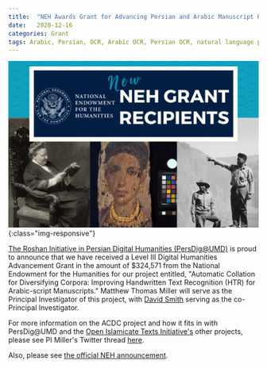 ```yaml
---
title:  "NEH Awards Grant for Advancing Persian and Arabic Manuscript HTR to Roshan Institute at UMD"
date:   2020-12-16
categories: Grant
tags: Arabic, Persian, OCR, Arabic OCR, Persian OCR, natural language processing, machine learning, artificial intelligence, digital humanities, Persian digital humanities, Arabic digital humanities, manuscripts, HTR
---
```

![NEH Logo](/images/NEH.jpg){:class="img-responsive"}

[The Roshan Initiative in Persian Digital Humanities (PersDig@UMD)](https://persdig.umd.edu/) is proud to announce that we have received a Level III Digital Humanities Advancement Grant in the amount of $324,571 from the National Endowment for the Humanities for our project entitled, "Automatic Collation for Diversifying Corpora: Improving Handwritten Text Recognition (HTR) for Arabic-script Manuscripts." Matthew Thomas Miller will serve as the Principal Investigator of this project, with [David Smith](https://www.khoury.northeastern.edu/people/david-smith/) serving as the co-Principal Investigator. 
 
For more information on the ACDC project and how it fits in with PersDig@UMD and the [Open Islamicate Texts Initiative's](https://www.openiti.org/) other projects, please see PI Miller's Twitter thread [here](https://twitter.com/M_T_Miller/status/1339315848373297158).

Also, please see [the official NEH announcement](https://www.neh.gov/news/neh-announces-33-million-213-humanities-projects-nationwide).
